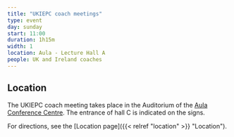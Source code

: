 ```yaml
---
title: "UKIEPC coach meetings"
type: event
day: sunday
start: 11:00
duration: 1h15m
width: 1
location: Aula - Lecture Hall A
people: UK and Ireland coaches
---
```

## Location
The UKIEPC coach meeting takes place in the Auditorium of the [Aula Conference Centre](https://iamap.tudelft.nl/en/poi/aula-conference-center/).
The entrance of hall C is indicated on the signs.

For directions, see the [Location page]({{< relref "location" >}} "Location").
